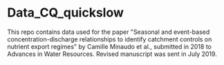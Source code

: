 # Data_CQ_quickslow

This repo contains data used for the paper "Seasonal and event-based concentration-discharge relationships to identify catchment controls on nutrient export regimes" by Camille Minaudo et al., submitted in 2018 to Advances in Water Resources.
Revised manuscript was sent in July 2019.
